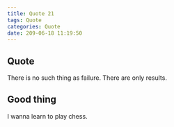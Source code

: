 ```yaml
---
title: Quote 21
tags: Quote
categories: Quote
date: 209-06-18 11:19:50
---
```


## Quote

There is no such thing as failure. There are only results.

## Good thing

I wanna learn to play chess.
